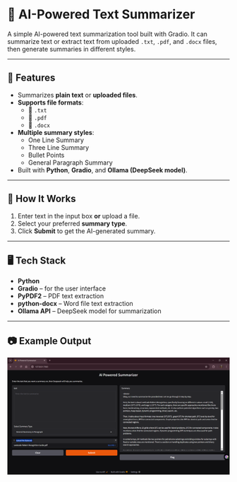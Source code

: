 # 📝 AI-Powered Text Summarizer

A simple AI-powered text summarization tool built with Gradio. It can summarize text or extract text from uploaded `.txt`, `.pdf`, and `.docx` files, then generate summaries in different styles.

---

## 🚀 Features
- Summarizes **plain text** or **uploaded files**.
- **Supports file formats**:
  - 📄 `.txt`
  - 📄 `.pdf`
  - 📄 `.docx`
- **Multiple summary styles**:
  - One Line Summary
  - Three Line Summary
  - Bullet Points
  - General Paragraph Summary
- Built with **Python**, **Gradio**, and **Ollama (DeepSeek model)**.

---

## 📂 How It Works
1. Enter text in the input box **or** upload a file.
2. Select your preferred **summary type**.
3. Click **Submit** to get the AI-generated summary.

---

## 🖥️ Tech Stack
- **Python**
- **Gradio** – for the user interface
- **PyPDF2** – PDF text extraction
- **python-docx** – Word file text extraction
- **Ollama API** – DeepSeek model for summarization

---

## 📷 Example Output
![Output Screenshot](screenshot.png)
